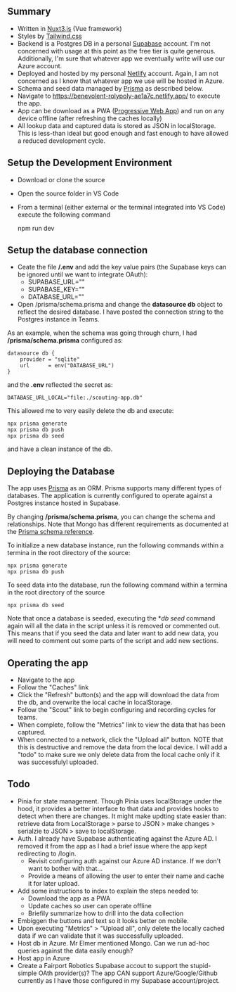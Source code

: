 ## Summary

- Written in [Nuxt3.js](https://nuxt.com/) (Vue framework)
- Styles by [Tailwind.css](https://tailwindcss.com/)
- Backend is a Postgres DB in a personal [Supabase](https://supabase.com/) account. I'm not concerned with usage at this point as the free tier is quite generous. Additionally, I'm sure that whatever app we eventually write will use our Azure account.
- Deployed and hosted by my personal [Netlify](https://www.netlify.com/) account. Again, I am not concerned as I know that whatever app we use will be hosted in Azure.
- Schema and seed data managed by [Prisma](https://www.prisma.io/) as described below.
- Navigate to https://benevolent-rolypoly-ae1a7c.netlify.app/ to execute the app.
- App can be download as a PWA ([Progressive Web App](https://developer.mozilla.org/en-US/docs/Web/Progressive_web_apps)) and run on any device offline (after refreshing the caches locally)
- All lookup data and captured data is stored as JSON in localStorage. This is less-than ideal but good enough and fast enough to have allowed a reduced development cycle.


## Setup the Development Environment
- Download or clone the source
- Open the source folder in VS Code
- From a terminal (either external or the terminal integrated into VS Code) execute the following command

    npm run dev


## Setup the database connection

- Ceate the file **/.env** and add the key value pairs (the Supabase keys can be ignored until we want to integrate OAuth):
    - SUPABASE_URL=""
    - SUPABASE_KEY=""
    - DATABASE_URL=""
- Open /prisma/schema.prisma and change the **datasource db** object to reflect the desired database. I have posted the connection string to the Postgres instance in Teams.

As an example, when the schema was going through churn, I had **/prisma/schema.prisma** configured as: 

    datasource db {
        provider = "sqlite"
        url      = env("DATABASE_URL")
    }

and the **.env** reflected the secret as:

    DATABASE_URL_LOCAL="file:./scouting-app.db"

This allowed me to very easily delete the db and execute:

    npx prisma generate
    npx prisma db push
    npx prisma db seed

and have a clean instance of the db. 


## Deploying the Database

The app uses [Prisma](https://www.prisma.io/docs) as an ORM. Prisma supports many different types of databases. The application is currently configured to operate against a Postgres instance hosted in Supabase.

By changing **/prisma/schema.prisma**, you can change the schema and relationships. Note that Mongo has different requirements as documented at the [Prisma schema reference](https://www.prisma.io/docs/reference/api-reference/prisma-schema-reference).

To initialize a new database instance, run the following commands within a termina in the root directory of the source:

    npx prisma generate
    npx prisma db push

To seed data into the database, run the following command within a termina in the root directory of the source

    npx prisma db seed

Note that once a database is seeded, executing the **db seed* command again will all the data in the script unless it is removed or commented out. This means that if you seed the data and later want to add new data, you will need to comment out some parts of the script and add new sections.


## Operating the app

- Navigate to the app
- Follow the "Caches" link
- Click the "Refresh" button(s) and the app will download the data from the db, and overwrite the local cache in localStorage.
- Follow the "Scout" link to begin configuring and recording cycles for teams.
- When complete, follow the "Metrics" link to view the data that has been captured.
- When connected to a network, click the "Upload all" button. NOTE that this is destructive and remove the data from the local device. I will add a "todo" to make sure we only delete data from the local cache only if it was successfulyl uploaded.


## Todo

- Pinia for state management. Though Pinia uses localStorage under the hood, it provides a better interface to that data and provides hooks to detect when there are changes. It might make updting state easier than: retrieve data from LocalStorage > parse to JSON > make changes > serialzie to JSON > save to localStorage.
- Auth. I already have Supabase authenticating against the Azure AD. I removed it from the app as I had a brief issue where the app kept redirecting to /login. 
    - Revisit configuring auth against our Azure AD instance. If we don't want to bother with that...
    - Provide a means of allowing the user to enter their name and cache it for later upload.
- Add some instructions to index to explain the steps needed to:
    - Download the app as a PWA
    - Update caches so user can operate offline
    - Briefily summarize how to drill into the data collection
- Embiggen the buttons and text so it looks better on mobile.
- Upon executing "Metrics" > "Upload all", only delete the locally cached data if we can validate that it was successfully uploaded.
- Host db in Azure. Mr Elmer mentioned Mongo. Can we run ad-hoc queries against the data easily enough?
- Host app in Azure
- Create a Fairport Robotics Supabase accout to support the stupid-simple OAth provider(s)? The app CAN support Azure/Google/Github currently as I have those configured in my Supabase account/project.
